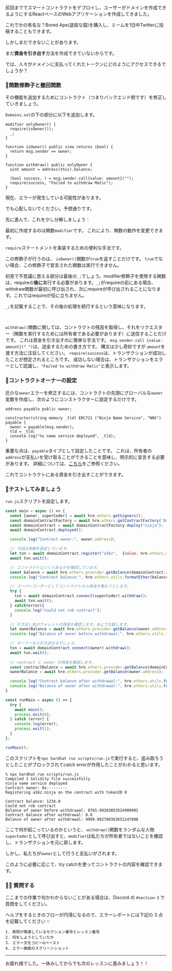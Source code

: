 前回まででスマートコントラクトをデプロイし、ユーザーがドメインを作成できるようにするReactベースのWebアプリケーションを作成してきました。

これでかの有名な？Bored Ape(退屈な猿)を購入し、ミームを1日中Twitterに投稿することもできます。

しかしまだできないことがあります。

まだ**資金を引き出す**方法を作成できていないからです。

では、人々がドメインに支払ってくれたトークンにどのようにアクセスできるでしょうか？

### 👻関数修飾子と撤回関数

その機能を追加するためにコントラクト（つまりバックエンド側です）を修正していきましょう。

`Domains.sol`の下の部分に以下を追加します。

```solidity
modifier onlyOwner() {
  require(isOwner());
  _;
}

function isOwner() public view returns (bool) {
  return msg.sender == owner;
}

function withdraw() public onlyOwner {
  uint amount = address(this).balance;
  
  (bool success, ) = msg.sender.call{value: amount}("");
  require(success, "Failed to withdraw Matic");
} 
```

現在、エラーが発生している可能性があります。

でも心配しないでください。予想通りです。

先に進んで、これを少し分解しましょう：

最初に作成するのは関数`modifier`です。 これにより、関数の動作を変更できます。

`require`ステートメントを実装するための便利な手法です。

この修飾子が行うのは、 `isOwner()`関数が`true`を返すことだけです。 `true`でない場合、この修飾子で宣言された関数は実行できません。

初見で不思議に思える部分は最後の`_;`でしょう。modifier修飾子を使用する関数は、requireの**後に**実行する必要があります。`_;`がrequireの前にある場合、withdraw関数が最初に呼び出され、次にrequireが呼び出されることになります。これではrequireが役に立ちません。

`_;`を記載することで、その後の処理を続行するという意味になります。

<br/>

`withdraw()`関数に関しては、コントラクトの残高を取得し、それをリクエスター（関数を実行するためには所有者である必要があります）に送信することだけです。 これは資金を引き出すのに簡単な手法です。 `msg.sender.call {value：amount}(" ")`は、送金するための書き方です。 構文は少し奇妙ですが `amount`を渡す方法に注目してください。 `require(success`は、トランザクションが成功したことが想定されるところです。 成功しない場合は、トランザクションをエラーとして認識し、`"Failed to withdraw Matic"`と表示します。

### 🤠コントラクトオーナーの設定

厄介な`owner`エラーを修正するには、コントラクトの先頭にグローバルな`owner`変数を作成し、次のようにコンストラクターに設定するだけです。

```solidity
address payable public owner;

constructor(string memory _tld) ERC721 ("Ninja Name Service", "NNS") payable {
  owner = payable(msg.sender);
  tld = _tld;
  console.log("%s name service deployed", _tld);
}
```

重要な点は、`payable`タイプとして設定したことです。 これは、所有者の`address`が支払いを受け取ることができることを意味し、明示的に宣言する必要があります。 詳細については、[こちら](https://solidity-by-example.org/payable/)をご参照ください。

これでコントラクトにある資金を引き出すことができます。


### 🏦テストしてみましょう

`run.js`スクリプトを設定します。

```jsx
const main = async () => {
  const [owner, superCoder] = await hre.ethers.getSigners();
  const domainContractFactory = await hre.ethers.getContractFactory('Domains');
  const domainContract = await domainContractFactory.deploy("ninja");
  await domainContract.deployed();

  console.log("Contract owner:", owner.address);

  // 今回は多額を設定しています。
  let txn = await domainContract.register("a16z",  {value: hre.ethers.utils.parseEther('1234')});
  await txn.wait();

  // コントラクトにいくらあるかを確認しています。
  const balance = await hre.ethers.provider.getBalance(domainContract.address);
  console.log("Contract balance:", hre.ethers.utils.formatEther(balance));

  // スーパーコーダーとしてコントラクトから資金を奪おうとします。
  try {
    txn = await domainContract.connect(superCoder).withdraw();
    await txn.wait();
  } catch(error){
    console.log("Could not rob contract");
  }

  // 引き出し前のウォレットの残高を確認します。あとで比較します。
  let ownerBalance = await hre.ethers.provider.getBalance(owner.address);
  console.log("Balance of owner before withdrawal:", hre.ethers.utils.formatEther(ownerBalance));

  // オーナーなら引き出せるでしょう。
  txn = await domainContract.connect(owner).withdraw();
  await txn.wait();
  
  // contract と owner の残高を確認します。
  const contractBalance = await hre.ethers.provider.getBalance(domainContract.address);
  ownerBalance = await hre.ethers.provider.getBalance(owner.address);

  console.log("Contract balance after withdrawal:", hre.ethers.utils.formatEther(contractBalance));
  console.log("Balance of owner after withdrawal:", hre.ethers.utils.formatEther(ownerBalance));
}

const runMain = async () => {
  try {
    await main();
    process.exit(0);
  } catch (error) {
    console.log(error);
    process.exit(1);
  }
};

runMain();
```

このスクリプトを`npx hardhat run scripts/run.js`で実行すると、盗み取ろうとしたことがブロックされてcatch errorが作用したことがわかると思います。

```
% npx hardhat run scripts/run.js                    
Compiled 1 Solidity file successfully
ninja name service deployed
Contract owner: 0x---------
Registering a16z.ninja on the contract with tokenID 0

Contract balance: 1234.0
Could not rob contract
Balance of owner before withdrawal: 8765.98283853524900992
Contract balance after withdrawal: 0.0
Balance of owner after withdrawal: 9999.982788363651247088
```

ここで何が起こっているのかというと、 `withdraw()`関数をランダムな人物`superCoder`として呼び出すと、`modifier`は私たちが所有者ではないことを確認し、トランザクションを元に戻します。

しかし、私たちが`owner`として行うと支払いがされます。

このように必要に応じて、try catchを使ってコントラクトの内容を確認できます。

### 🙋‍♂️ 質問する

ここまでの作業で何かわからないことがある場合は、Discord の `#section-3` で質問をしてください。

ヘルプをするときのフローが円滑になるので、エラーレポートには下記の 3 点を記載してください ✨

```
1. 質問が関連しているセクション番号とレッスン番号
2. 何をしようとしていたか
3. エラー文をコピー&ペースト
4. エラー画面のスクリーンショット
```

---
お疲れ様でした。一休みしてからでも次のレッスンに進みましょう！！
